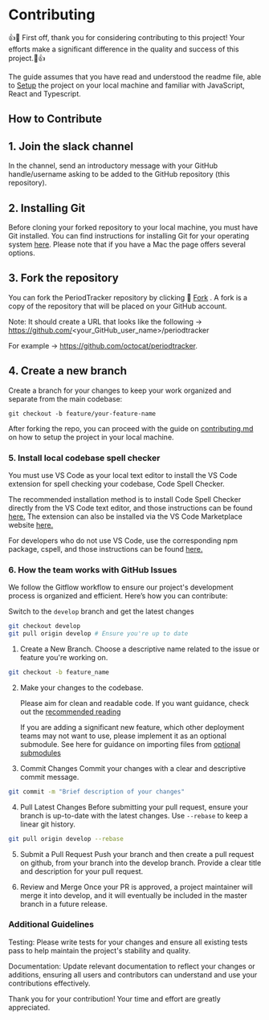 # Contributing

👍🥳 First off, thank you for considering contributing to this project! Your efforts make a significant difference in the quality and success of this project.🥳👍

The guide assumes that you have read and understood the readme file, able to [Setup](./setup.md) the project on your local machine and familiar with JavaScript, React and Typescript.

## How to Contribute

## 1. Join the slack channel

In the channel, send an introductory message with your GitHub handle/username asking to be added to the GitHub repository (this repository).

## 2. Installing Git

Before cloning your forked repository to your local machine, you must have Git installed. You can find instructions for installing Git for your operating system [here](https://git-scm.com/downloads). Please note that if you have a Mac the page offers several options.

## 3. Fork the repository

You can fork the PeriodTracker repository by clicking 🍴 [Fork](https://github.com/Oky-period-tracker/periodtracker/fork) . A fork is a copy of the repository that will be placed on your GitHub account.

Note: It should create a URL that looks like the following -> https://github.com/<your_GitHub_user_name>/periodtracker

For example -> https://github.com/octocat/periodtracker.

## 4. Create a new branch

Create a branch for your changes to keep your work organized and separate from the main codebase:

```
git checkout -b feature/your-feature-name
```

After forking the repo, you can proceed with the guide on [contributing.md](./CONTRIBUTING.md) on how to setup the project in your local machine.

### 5. Install local codebase spell checker

You must use VS Code as your local text editor to install the VS Code extension for spell checking your codebase, Code Spell Checker.

The recommended installation method is to install Code Spell Checker directly from the VS Code text editor, and those instructions can be found [here.](https://code.visualstudio.com/docs/editor/extension-marketplace) The extension can also be installed via the VS Code Marketplace website [here.](https://marketplace.visualstudio.com/items?itemName=streetsidesoftware.code-spell-checker)

For developers who do not use VS Code, use the corresponding npm package, cspell, and those instructions can be found [here.](https://www.npmjs.com/package/cspell)

### 6. How the team works with GitHub Issues

We follow the Gitflow workflow to ensure our project's development process is organized and efficient. Here’s how you can contribute:

Switch to the `develop` branch and get the latest changes

```bash
git checkout develop
git pull origin develop # Ensure you're up to date
```

1. Create a New Branch.
   Choose a descriptive name related to the issue or feature you're working on.

```bash
git checkout -b feature_name
```

2. Make your changes to the codebase.

   Please aim for clean and readable code. If you want guidance, check out the [recommended reading](./docs/code/recommended_reading.md)

   If you are adding a significant new feature, which other deployment teams may not want to use, please implement it as an optional submodule. See here for guidance on importing files from [optional submodules](./docs/code/optional_submodules.md)

3. Commit Changes
   Commit your changes with a clear and descriptive commit message.

```bash
git commit -m "Brief description of your changes"
```

4. Pull Latest Changes
   Before submitting your pull request, ensure your branch is up-to-date with the latest changes. Use `--rebase` to keep a linear git history.

```bash
git pull origin develop --rebase
```

5. Submit a Pull Request
   Push your branch and then create a pull request on github, from your branch into the develop branch. Provide a clear title and description for your pull request.

6. Review and Merge
   Once your PR is approved, a project maintainer will merge it into develop, and it will eventually be included in the master branch in a future release.

### Additional Guidelines

Testing: Please write tests for your changes and ensure all existing tests pass to help maintain the project's stability and quality.

Documentation: Update relevant documentation to reflect your changes or additions, ensuring all users and contributors can understand and use your contributions effectively.

Thank you for your contribution! Your time and effort are greatly appreciated.
